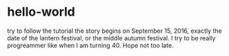 # hello-world
try to follow the tutorial
the story begins on September 15, 2016, exactly the date of the lantern festival, or the middle autumn festival. I try to be really progreammer like when I am turning 40. Hope not too late. 
